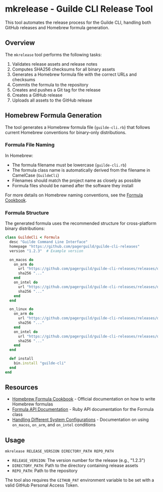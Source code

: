 # mkrelease - Guilde CLI Release Tool

This tool automates the release process for the Guilde CLI, handling both GitHub releases and Homebrew formula generation.

## Overview

The `mkrelease` tool performs the following tasks:

1. Validates release assets and release notes
2. Computes SHA256 checksums for all binary assets
3. Generates a Homebrew formula file with the correct URLs and checksums
4. Commits the formula to the repository
5. Creates and pushes a Git tag for the release
6. Creates a GitHub release
7. Uploads all assets to the GitHub release

## Homebrew Formula Generation

The tool generates a Homebrew formula file (`guilde-cli.rb`) that follows current Homebrew conventions for binary-only distributions.

### Formula File Naming

In Homebrew:

- The formula filename must be lowercase (`guilde-cli.rb`)
- The formula class name is automatically derived from the filename in CamelCase (`GuildeCli`)
- Filenames should match the project name as closely as possible
- Formula files should be named after the software they install

For more details on Homebrew naming conventions, see the [Formula Cookbook](https://docs.brew.sh/Formula-Cookbook#a-quick-word-on-naming).

### Formula Structure

The generated formula uses the recommended structure for cross-platform binary distributions:

```ruby
class GuildeCli < Formula
  desc "Guilde Command Line Interface"
  homepage "https://github.com/pagerguild/guilde-cli-releases"
  version "1.2.3"  # Example version

  on_macos do
    on_arm do
      url "https://github.com/pagerguild/guilde-cli-releases/releases/download/v1.2.3/guilde-cli-darwin-arm64.zip"
      sha256 "..."
    end
    on_intel do
      url "https://github.com/pagerguild/guilde-cli-releases/releases/download/v1.2.3/guilde-cli-darwin-amd64.zip"
      sha256 "..."
    end
  end

  on_linux do
    on_arm do
      url "https://github.com/pagerguild/guilde-cli-releases/releases/download/v1.2.3/guilde-cli-linux-arm64.zip"
      sha256 "..."
    end
    on_intel do
      url "https://github.com/pagerguild/guilde-cli-releases/releases/download/v1.2.3/guilde-cli-linux-amd64.zip"
      sha256 "..."
    end
  end

  def install
    bin.install "guilde-cli"
  end
end
```

## Resources

- [Homebrew Formula Cookbook](https://docs.brew.sh/Formula-Cookbook) - Official documentation on how to write Homebrew formulas
- [Formula API Documentation](https://rubydoc.brew.sh/Formula) - Ruby API documentation for the Formula class
- [Handling Different System Configurations](https://docs.brew.sh/Formula-Cookbook#handling-different-system-configurations) - Documentation on using `on_macos`, `on_arm`, and `on_intel` conditions

## Usage

```
mkrelease RELEASE_VERSION DIRECTORY_PATH REPO_PATH
```

- `RELEASE_VERSION`: The version number for the release (e.g., "1.2.3")
- `DIRECTORY_PATH`: Path to the directory containing release assets
- `REPO_PATH`: Path to the repository

The tool also requires the `GITHUB_PAT` environment variable to be set with a valid GitHub Personal Access Token. 